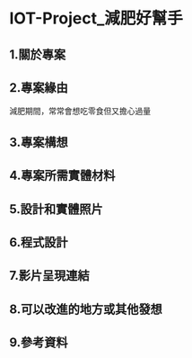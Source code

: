 # IOT-Project_減肥好幫手
## 1.關於專案

## 2.專案緣由
減肥期間，常常會想吃零食但又擔心過量
## 3.專案構想
## 4.專案所需實體材料
## 5.設計和實體照片
## 6.程式設計
## 7.影片呈現連結
## 8.可以改進的地方或其他發想
## 9.參考資料

